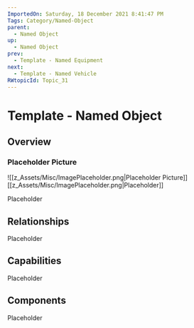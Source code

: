 ```yaml
---
ImportedOn: Saturday, 18 December 2021 8:41:47 PM
Tags: Category/Named-Object
parent:
  - Named Object
up:
  - Named Object
prev:
  - Template - Named Equipment
next:
  - Template - Named Vehicle
RWtopicId: Topic_31
---
```

# Template - Named Object
## Overview
### Placeholder Picture
![[z_Assets/Misc/ImagePlaceholder.png|Placeholder Picture]]
[[z_Assets/Misc/ImagePlaceholder.png|Placeholder]]

Placeholder

## Relationships
Placeholder

## Capabilities
Placeholder

## Components
Placeholder
